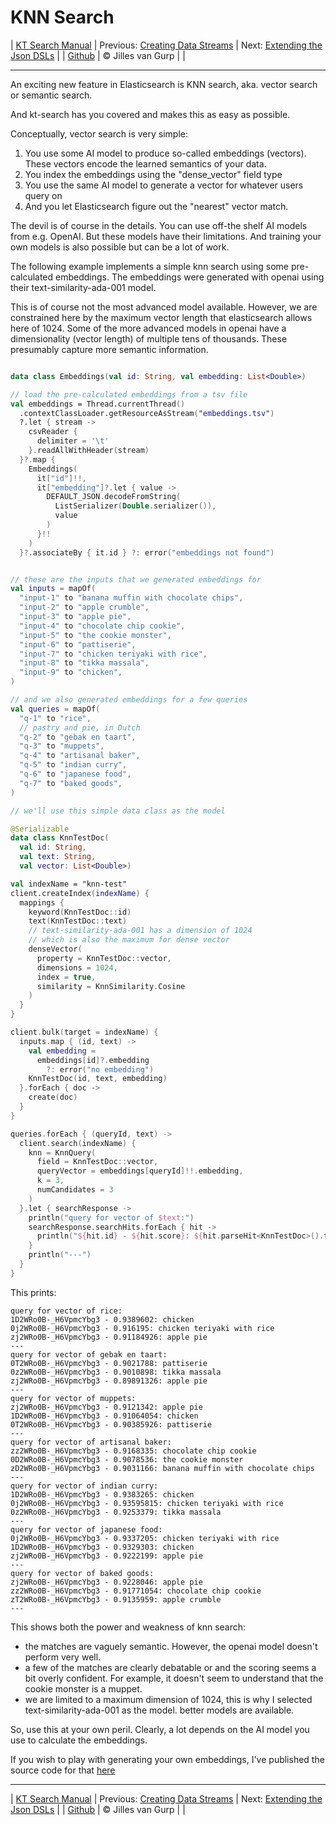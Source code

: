 # KNN Search 

| [KT Search Manual](README.md) | Previous: [Creating Data Streams](DataStreams.md) | Next: [Extending the Json DSLs](ExtendingTheDSL.md) |
| [Github](https://github.com/jillesvangurp/kt-search) | &copy; Jilles van Gurp |  |

---                

An exciting new feature in Elasticsearch is KNN search, aka. vector search or semantic search.

And kt-search has you covered and makes this as easy as possible.

Conceptually, vector search is very simple:

1. You use some AI model to produce so-called embeddings (vectors). 
These vectors encode the learned semantics of your data.
1. You index the embeddings using the "dense_vector" field type
1. You use the same AI model to generate a vector for whatever users query on
1. And you let Elasticsearch figure out the "nearest" vector match.

The devil is of course in the details. You can use off-the shelf AI models from e.g. OpenAI. But these 
models have their limitations. And training your own models is also possible but can be a lot of work.
        
The following example implements a simple knn search using some pre-calculated embeddings.
The embeddings were generated with openai using their text-similarity-ada-001 model.

This is of course not the most advanced model available. However, we are constrained here by the maximum vector length
that elasticsearch allows here of 1024. Some of the more advanced models in openai have a dimensionality 
(vector length) of multiple tens of thousands. These presumably capture more semantic information.

```kotlin

data class Embeddings(val id: String, val embedding: List<Double>)

// load the pre-calculated embeddings from a tsv file
val embeddings = Thread.currentThread()
  .contextClassLoader.getResourceAsStream("embeddings.tsv")
  ?.let { stream ->
    csvReader {
      delimiter = '\t'
    }.readAllWithHeader(stream)
  }?.map {
    Embeddings(
      it["id"]!!,
      it["embedding"]?.let { value ->
        DEFAULT_JSON.decodeFromString(
          ListSerializer(Double.serializer()),
          value
        )
      }!!
    )
  }?.associateBy { it.id } ?: error("embeddings not found")


// these are the inputs that we generated embeddings for
val inputs = mapOf(
  "input-1" to "banana muffin with chocolate chips",
  "input-2" to "apple crumble",
  "input-3" to "apple pie",
  "input-4" to "chocolate chip cookie",
  "input-5" to "the cookie monster",
  "input-6" to "pattiserie",
  "input-7" to "chicken teriyaki with rice",
  "input-8" to "tikka massala",
  "input-9" to "chicken",
)

// and we also generated embeddings for a few queries
val queries = mapOf(
  "q-1" to "rice",
  // pastry and pie, in Dutch
  "q-2" to "gebak en taart",
  "q-3" to "muppets",
  "q-4" to "artisanal baker",
  "q-5" to "indian curry",
  "q-6" to "japanese food",
  "q-7" to "baked goods",
)

// we'll use this simple data class as the model

@Serializable
data class KnnTestDoc(
  val id: String,
  val text: String,
  val vector: List<Double>)

val indexName = "knn-test"
client.createIndex(indexName) {
  mappings {
    keyword(KnnTestDoc::id)
    text(KnnTestDoc::text)
    // text-similarity-ada-001 has a dimension of 1024
    // which is also the maximum for dense vector
    denseVector(
      property = KnnTestDoc::vector,
      dimensions = 1024,
      index = true,
      similarity = KnnSimilarity.Cosine
    )
  }
}

client.bulk(target = indexName) {
  inputs.map { (id, text) ->
    val embedding =
      embeddings[id]?.embedding
        ?: error("no embedding")
    KnnTestDoc(id, text, embedding)
  }.forEach { doc ->
    create(doc)
  }
}

queries.forEach { (queryId, text) ->
  client.search(indexName) {
    knn = KnnQuery(
      field = KnnTestDoc::vector,
      queryVector = embeddings[queryId]!!.embedding,
      k = 3,
      numCandidates = 3
    )
  }.let { searchResponse ->
    println("query for vector of $text:")
    searchResponse.searchHits.forEach { hit ->
      println("${hit.id} - ${hit.score}: ${hit.parseHit<KnnTestDoc>().text}")
    }
    println("---")
  }
}
```

This prints:

```text
query for vector of rice:
1D2WRo0B-_H6VpmcYbg3 - 0.9389602: chicken
0j2WRo0B-_H6VpmcYbg3 - 0.916195: chicken teriyaki with rice
zj2WRo0B-_H6VpmcYbg3 - 0.91184926: apple pie
---
query for vector of gebak en taart:
0T2WRo0B-_H6VpmcYbg3 - 0.9021788: pattiserie
0z2WRo0B-_H6VpmcYbg3 - 0.9010898: tikka massala
zj2WRo0B-_H6VpmcYbg3 - 0.89891326: apple pie
---
query for vector of muppets:
zj2WRo0B-_H6VpmcYbg3 - 0.9121342: apple pie
1D2WRo0B-_H6VpmcYbg3 - 0.91064054: chicken
0T2WRo0B-_H6VpmcYbg3 - 0.90385926: pattiserie
---
query for vector of artisanal baker:
zz2WRo0B-_H6VpmcYbg3 - 0.9168335: chocolate chip cookie
0D2WRo0B-_H6VpmcYbg3 - 0.9078536: the cookie monster
zD2WRo0B-_H6VpmcYbg3 - 0.9031166: banana muffin with chocolate chips
---
query for vector of indian curry:
1D2WRo0B-_H6VpmcYbg3 - 0.9383265: chicken
0j2WRo0B-_H6VpmcYbg3 - 0.93595815: chicken teriyaki with rice
0z2WRo0B-_H6VpmcYbg3 - 0.9253379: tikka massala
---
query for vector of japanese food:
0j2WRo0B-_H6VpmcYbg3 - 0.9337205: chicken teriyaki with rice
1D2WRo0B-_H6VpmcYbg3 - 0.9329303: chicken
zj2WRo0B-_H6VpmcYbg3 - 0.9222199: apple pie
---
query for vector of baked goods:
zj2WRo0B-_H6VpmcYbg3 - 0.9228046: apple pie
zz2WRo0B-_H6VpmcYbg3 - 0.91771054: chocolate chip cookie
zT2WRo0B-_H6VpmcYbg3 - 0.9135959: apple crumble
---
```

This shows both the power and weakness of knn search:

- the matches are vaguely semantic. However, the openai model doesn't perform very well.
- a few of the matches are clearly debatable or and the scoring seems a bit overly confident. For example, 
it doesn't seem to understand that the cookie monster is a muppet. 
- we are limited to a maximum dimension of 1024, this is why I selected text-similarity-ada-001 as the model.
better models are available.

So, use this at your own peril. Clearly, a lot depends on the AI model you use to calculate the embeddings.

If you wish to play with generating your own embeddings, I've published the source code for that 
[here](https://github.com/jillesvangurp/openai-embeddings-processor)



---

| [KT Search Manual](README.md) | Previous: [Creating Data Streams](DataStreams.md) | Next: [Extending the Json DSLs](ExtendingTheDSL.md) |
| [Github](https://github.com/jillesvangurp/kt-search) | &copy; Jilles van Gurp |  |